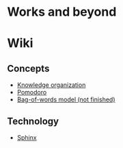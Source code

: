 # Works and beyond

# Wiki
## Concepts
* [Knowledge organization](201609/0915.md#knowledge-organization)
* [Pomodoro](201609/0915.md#pomodoro)
* [Bag-of-words model (not finished)](201609/0915.md#bag-of-words)

## Technology
* [Sphinx](201609/0920.md#sphinx)